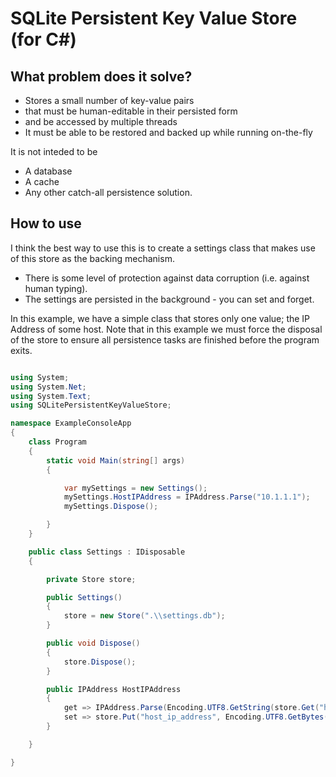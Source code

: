 ﻿# SQLite Persistent Key Value Store (for C#)

## What problem does it solve?

* Stores a small number of key-value pairs
* that must be human-editable in their persisted form
* and be accessed by multiple threads
* It must be able to be restored and backed up while running on-the-fly

It is not inteded to be
* A database
* A cache
* Any other catch-all persistence solution.

## How to use

I think the best way to use this is to create a settings class that makes use of this store as the backing mechanism.

* There is some level of protection against data corruption (i.e. against human typing).
* The settings are persisted in the background - you can set and forget.

In this example, we have a simple class that stores only one value; the IP Address of some host.
Note that in this example we must force the disposal of the store to ensure all persistence tasks are finished before the program exits.

```c#

using System;
using System.Net;
using System.Text;
using SQLitePersistentKeyValueStore;

namespace ExampleConsoleApp
{
    class Program
    {
        static void Main(string[] args)
        {

            var mySettings = new Settings();
            mySettings.HostIPAddress = IPAddress.Parse("10.1.1.1");
            mySettings.Dispose();

        }
    }

    public class Settings : IDisposable
    {

        private Store store;

        public Settings()
        {
            store = new Store(".\\settings.db");
        }

        public void Dispose()
        {
            store.Dispose();
        }

        public IPAddress HostIPAddress
        {
            get => IPAddress.Parse(Encoding.UTF8.GetString(store.Get("host_ip_address")));
            set => store.Put("host_ip_address", Encoding.UTF8.GetBytes(value.ToString()));
        }

    }

}

```
